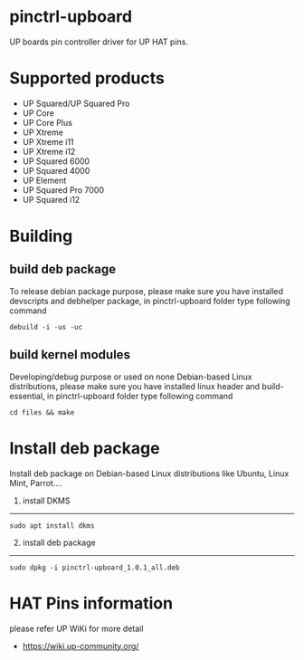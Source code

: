 # pinctrl-upboard
UP boards pin controller driver for UP HAT pins.

Supported products
=============================================
* UP Squared/UP Squared Pro
* UP Core
* UP Core Plus
* UP Xtreme
* UP Xtreme i11
* UP Xtreme i12
* UP Squared 6000
* UP Squared 4000
* UP Element
* UP Squared Pro 7000
* UP Squared i12

Building
=============================================
build deb package
----------------------
To release debian package purpose, please make sure you have installed devscripts and debhelper package,
in pinctrl-upboard folder type following command
```
debuild -i -us -uc
```

build kernel modules
----------------------
Developing/debug purpose or used on none Debian-based Linux distributions, please make sure you have installed linux header and build-essential,
in pinctrl-upboard folder type following command
```
cd files && make
```

Install deb package
=============================================
Install deb package on Debian-based Linux distributions like Ubuntu, Linux Mint, Parrot....

1. install DKMS
---------------
```
sudo apt install dkms 
```
2. install deb package
------------------------
```
sudo dpkg -i pinctrl-upboard_1.0.1_all.deb
```


HAT Pins information
=============================================
please refer UP WiKi for more detail
* https://wiki.up-community.org/
